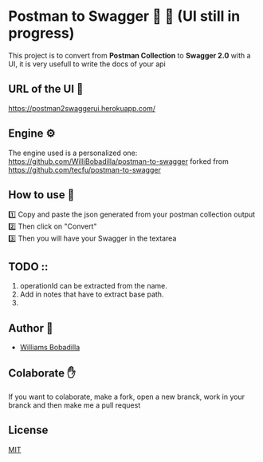 # Postman to Swagger :wrench: :book: (UI still in progress)

This project is to convert from **Postman Collection** to **Swagger 2.0** with a UI, it is very usefull to write the docs of your api

## URL of the UI :link:

https://postman2swaggerui.herokuapp.com/

## Engine :gear:

The engine used is a personalized one: https://github.com/WilliBobadilla/postman-to-swagger forked from https://github.com/tecfu/postman-to-swagger

## How to use :page_with_curl:

:one: Copy and paste the json generated from your postman collection output <br>
:two: Then click on "Convert" <br>
:three: Then you will have your Swagger in the textarea

## TODO ::

1. operationId can be extracted from the name.
2. Add in notes that have to extract base path.
3.

## Author :man:

- [Williams Bobadilla](https://github.com/WilliBobadilla)

## Colaborate :raised_hand:

If you want to colaborate, make a fork, open a new branck, work in your branck and then make me a pull request

## License

[MIT](LICENSE)

